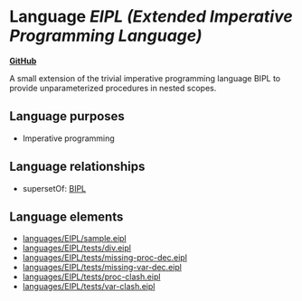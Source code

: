 # Language _EIPL (Extended Imperative Programming Language)_
**[GitHub](https://github.com/softlang/yas/blob/master/languages/EIPL)**

A small extension of the trivial imperative programming language BIPL to provide unparameterized procedures in nested scopes.

## Language purposes
* Imperative programming

## Language relationships
* supersetOf: [BIPL](http://softlang.github.io/yas/languages/BIPL.html)

## Language elements
* [languages/EIPL/sample.eipl](../../docs/files/languages-EIPL-sample.eipl.md)
* [languages/EIPL/tests/div.eipl](../../docs/files/languages-EIPL-tests-div.eipl.md)
* [languages/EIPL/tests/missing-proc-dec.eipl](../../docs/files/languages-EIPL-tests-missing-proc-dec.eipl.md)
* [languages/EIPL/tests/missing-var-dec.eipl](../../docs/files/languages-EIPL-tests-missing-var-dec.eipl.md)
* [languages/EIPL/tests/proc-clash.eipl](../../docs/files/languages-EIPL-tests-proc-clash.eipl.md)
* [languages/EIPL/tests/var-clash.eipl](../../docs/files/languages-EIPL-tests-var-clash.eipl.md)
